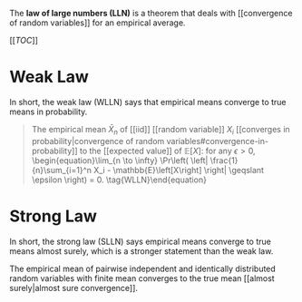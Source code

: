 The **law of large numbers (LLN)** is a theorem that deals with [[convergence of random variables]] for an empirical average.

[[_TOC_]]

# Weak Law

In short, the weak law (WLLN) says that empirical means converge to true means in probability.

> The empirical mean $\bar{X}_n$ of [[iid]] [[random variable]] $X_i$ [[converges in probability|convergence of random variables#convergence-in-probability]] to the [[expected value]] of $\mathbb{E}[X]$: for any $\epsilon > 0$, \begin{equation}\lim_{n \to \infty} \Pr\left( \left| \frac{1}{n}\sum_{i=1}^n X_i - \mathbb{E}\left[X\right] \right| \geqslant \epsilon \right) = 0. \tag{WLLN}\end{equation}

# Strong Law

In short, the strong law (SLLN) says empirical means converge to true means almost surely, which is a stronger statement than the weak law.

The empirical mean of pairwise independent and identically distributed random variables with finite mean converges to the true mean [[almost surely|almost sure convergence]].